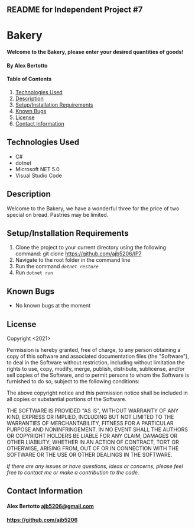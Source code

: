 ## README for Independent Project #7

# Bakery

#### Welcome to the Bakery, please enter your desired quantities of goods!

#### **By Alex Bertotto**
#### Table of Contents

1. [Technologies Used](#technologies)
2. [Description](#description)
3. [Setup/Installation Requirements](#setup/install)
4. [Known Bugs](#knownbugs)
5. [License](#license)
6. [Contact Information](#contact)

## Technologies Used <a id="technologies"></a>


* C#
* dotnet
* Microsoft NET 5.0
* Visual Studio Code

## Description <a id="description"></a>

Welcome to the Bakery, we have a wonderful three for the price of two special on bread. Pastries may be limited.

## Setup/Installation Requirements <a id="setup/install"></a>


1. Clone the project to your current directory using the following command: git clone https://github.com/ajb5206/IP7
2. Navigate to the root folder in the command line
3. Run the command _`dotnet restore`_
4. Run `dotnet run`


## Known Bugs <a id="knownbugs"></a>
* No known bugs at the moment

## License
Copyright <2021> <MIT>

Permission is hereby granted, free of charge, to any person obtaining a copy of this software and associated documentation files (the "Software"), to deal in the Software without restriction, including without limitation the rights to use, copy, modify, merge, publish, distribute, sublicense, and/or sell copies of the Software, and to permit persons to whom the Software is furnished to do so, subject to the following conditions:

The above copyright notice and this permission notice shall be included in all copies or substantial portions of the Software.

THE SOFTWARE IS PROVIDED "AS IS", WITHOUT WARRANTY OF ANY KIND, EXPRESS OR IMPLIED, INCLUDING BUT NOT LIMITED TO THE WARRANTIES OF MERCHANTABILITY, FITNESS FOR A PARTICULAR PURPOSE AND NONINFRINGEMENT. IN NO EVENT SHALL THE AUTHORS OR COPYRIGHT HOLDERS BE LIABLE FOR ANY CLAIM, DAMAGES OR OTHER LIABILITY, WHETHER IN AN ACTION OF CONTRACT, TORT OR OTHERWISE, ARISING FROM, OUT OF OR IN CONNECTION WITH THE SOFTWARE OR THE USE OR OTHER DEALINGS IN THE SOFTWARE.

_If there are any issues or have questions, ideas or concerns, please feel free to contact me or make a contribution to the code._

## Contact Information <a id="contact"></a>
#### Alex Bertotto ajb5206@gmail.com 
#### https://github.com/ajb5206